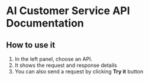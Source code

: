 # AI Customer Service API Documentation

## How to use it

1. In the left panel, choose an API.
2. It shows the request and response details
3. You can also send a request by clicking **Try it** button



